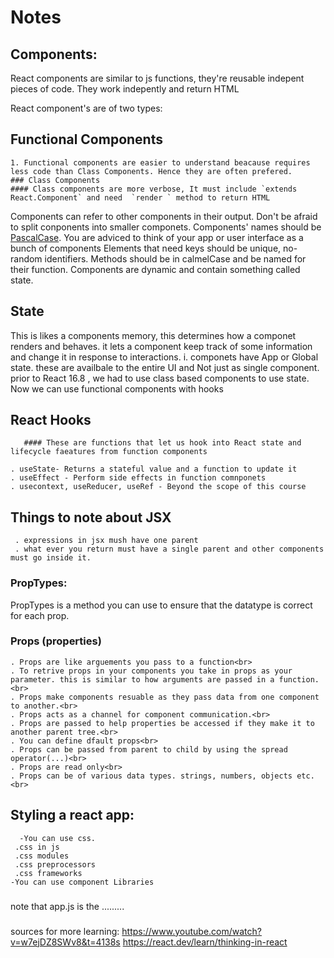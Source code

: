 # Notes
## Components:


React components are similar to js functions, they're reusable indepent pieces of code. They work indepently and return HTML

 React component's are of two types:

 ## Functional Components
    1. Functional components are easier to understand beacause requires less code than Class Components. Hence they are often prefered.
    ### Class Components
    #### Class components are more verbose, It must include `extends React.Component` and need  `render ` method to return HTML
 
Components can refer to other components in their output. Don't be afraid to split conponents into smaller componets.
Components' names should be <a href="https://www.theserverside.com/definition/Pascal-case"> PascalCase</a>.
You are adviced to think of your app or user interface as a bunch of components 
Elements that need keys should be unique, no-random identifiers.
Methods should be in calmelCase and be named for their function.
Components are dynamic and contain something called state.</p>
   ## State
   This is likes a components memory, this determines how a componet renders and behaves. it lets a component keep track of some information and change it in response to interactions. 
    i. componets have App or Global state. these are availbale to the entire UI and Not just as single component.
    prior to React 16.8 , we had to use class based components to use state. 
    Now we can use functional components with hooks
  ## React Hooks
       #### These are functions that let us hook into React state and lifecycle faeatures from function components

    . useState- Returns a stateful value and a function to update it
    . useEffect - Perform side effects in function comnponets 
    . usecontext, useReducer, useRef - Beyond the scope of this course
    
 

## Things to note about JSX

     . expressions in jsx mush have one parent
     . what ever you return must have a single parent and other components must go inside it.


### PropTypes:
  PropTypes is a method you can use to ensure that the datatype is correct for each prop.


### Props (properties)
  
  
    . Props are like arguements you pass to a function<br>
    . To retrive props in your components you take in props as your parameter. this is similar to how arguments are passed in a function.<br>
    . Props make components resuable as they pass data from one component to another.<br>
    . Props acts as a channel for component communication.<br>
    . Props are passed to help properties be accessed if they make it to another parent tree.<br>
    . You can define dfault props<br>
    . Props can be passed from parent to child by using the spread operator(...)<br>
    . Props are read only<br>
    . Props can be of various data types. strings, numbers, objects etc. <br>
   

## Styling a react app:
      -You can use css.
     .css in js 
     .css modules
     .css preprocessors
     .css frameworks
    -You can use component Libraries
    
###
note that app.js is the .........
###

sources for more learning:
https://www.youtube.com/watch?v=w7ejDZ8SWv8&t=4138s
https://react.dev/learn/thinking-in-react

